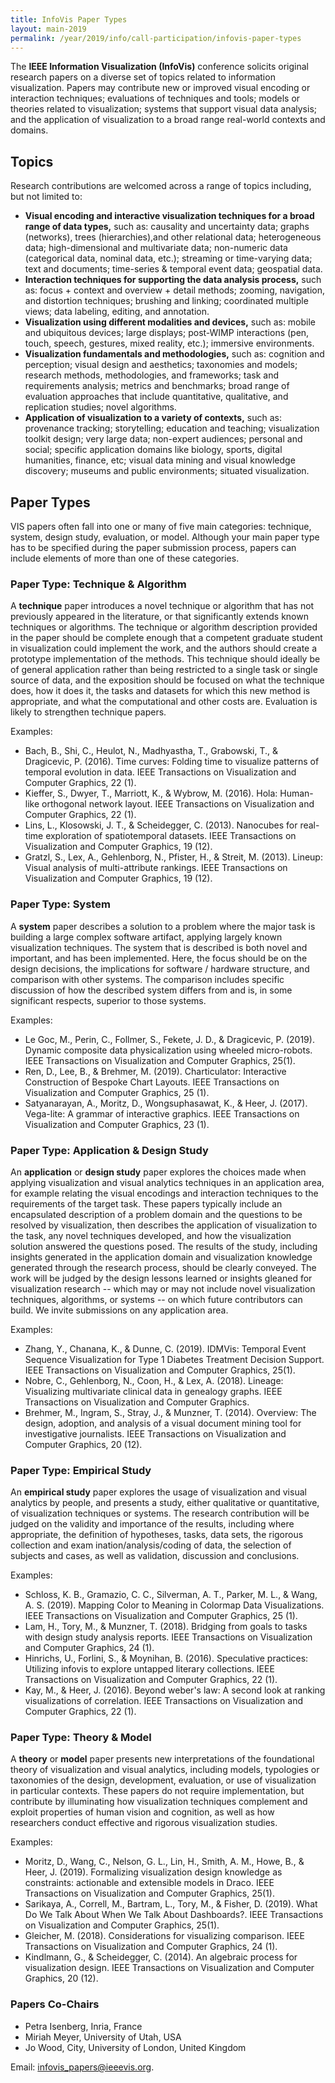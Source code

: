 ```yaml
---
title: InfoVis Paper Types
layout: main-2019
permalink: /year/2019/info/call-participation/infovis-paper-types
---
```


The **IEEE Information Visualization (InfoVis)** conference solicits original research papers on a diverse set of topics related to information visualization. Papers may contribute new or improved visual encoding or interaction techniques; evaluations of techniques and tools; models or theories related to visualization; systems that support visual data analysis; and the application of visualization to a broad range real-world contexts and domains.

## Topics
Research contributions are welcomed across a range of topics including, but not limited to:

* **Visual encoding and interactive visualization techniques for a broad range of data types,** such as: causality and uncertainty data; graphs (networks), trees (hierarchies),and other relational data; heterogeneous data; high-dimensional and multivariate data; non-numeric data (categorical data, nominal data, etc.); streaming or time-varying data; text and documents; time-series & temporal event data; geospatial data.
* **Interaction techniques for supporting the data analysis process,** such as: focus + context and overview + detail methods; zooming, navigation, and distortion techniques; brushing and linking; coordinated multiple views; data labeling, editing, and annotation.
* **Visualization using different modalities and devices,** such as: mobile and ubiquitous devices; large displays; post-WIMP interactions (pen, touch, speech, gestures, mixed reality, etc.); immersive environments.
* **Visualization fundamentals and methodologies,** such as: cognition and perception; visual design and aesthetics; taxonomies and models; research methods, methodologies, and frameworks; task and requirements analysis; metrics and benchmarks; broad range of evaluation approaches that include quantitative, qualitative, and replication studies; novel algorithms.
* **Application of visualization to a variety of contexts,** such as: provenance tracking; storytelling; education and teaching; visualization toolkit design; very large data; non-expert audiences; personal and social; specific application domains like biology, sports, digital humanities, finance, etc; visual data mining and visual knowledge discovery; museums and public environments; situated visualization.

## Paper Types
VIS papers often fall into one or many of five main categories: technique, system, design study, evaluation, or model. Although your main paper type has to be specified during the paper submission process, papers can include elements of more than one of these categories.

### Paper Type: Technique & Algorithm
A **technique** paper introduces a novel technique or algorithm that has not previously appeared in the literature, or that significantly extends known techniques or algorithms. The technique or algorithm description provided in the paper should be complete enough that a competent graduate student in visualization could implement the work, and the authors should create a prototype implementation of the methods. This technique should ideally be of general application rather than being restricted to a single task or single source of data, and the exposition should be focused on what the technique does, how it does it, the tasks and datasets for which this new method is appropriate, and what the computational and other costs are. Evaluation is likely to strengthen technique papers.

Examples:

* Bach, B., Shi, C., Heulot, N., Madhyastha, T., Grabowski, T., & Dragicevic, P. (2016). Time curves: Folding time to visualize patterns of temporal evolution in data. IEEE Transactions on Visualization and Computer Graphics, 22 (1).
* Kieffer, S., Dwyer, T., Marriott, K., & Wybrow, M. (2016). Hola: Human-like orthogonal network layout. IEEE Transactions on Visualization and Computer Graphics, 22 (1). 
* Lins, L., Klosowski, J. T., & Scheidegger, C. (2013). Nanocubes for real-time exploration of spatiotemporal datasets. IEEE Transactions on Visualization and Computer Graphics, 19 (12).
* Gratzl, S., Lex, A., Gehlenborg, N., Pfister, H., & Streit, M. (2013). Lineup: Visual analysis of multi-attribute rankings. IEEE Transactions on Visualization and Computer Graphics, 19 (12).

### Paper Type: System
A **system** paper describes a solution to a problem where the major task is building a large complex software artifact, applying largely known visualization techniques. The system that is described is both novel and important, and has been implemented. Here, the focus should be on the design decisions, the implications for software / hardware structure, and comparison with other systems. The comparison includes specific discussion of how the described system differs from and is, in some significant respects, superior to those systems.

Examples:

* Le Goc, M., Perin, C., Follmer, S., Fekete, J. D., & Dragicevic, P. (2019). Dynamic composite data physicalization using wheeled micro-robots. IEEE Transactions on Visualization and Computer Graphics, 25(1).
* Ren, D., Lee, B., & Brehmer, M. (2019). Charticulator: Interactive Construction of Bespoke Chart Layouts. IEEE Transactions on Visualization and Computer Graphics, 25 (1).
* Satyanarayan, A., Moritz, D., Wongsuphasawat, K., & Heer, J. (2017). Vega-lite: A grammar of interactive graphics. IEEE Transactions on Visualization and Computer Graphics, 23 (1).

### Paper Type: Application & Design Study
An **application** or **design study** paper explores the choices made when applying visualization and visual analytics techniques in an application area, for example relating the visual encodings and interaction techniques to the requirements of the target task. These papers typically include an encapsulated description of a problem domain and the questions to be resolved by visualization, then describes the application of visualization to the task, any novel techniques developed, and how the visualization solution answered the questions posed. The results of the study, including insights generated in the application domain and visualization knowledge generated through the research process, should be clearly conveyed. The work will be judged by the design lessons learned or insights gleaned for visualization research -- which may or may not include novel visualization techniques, algorithms, or systems -- on which future contributors can build. We invite submissions on any application area.

Examples:

* Zhang, Y., Chanana, K., & Dunne, C. (2019). IDMVis: Temporal Event Sequence Visualization for Type 1 Diabetes Treatment Decision Support. IEEE Transactions on Visualization and Computer Graphics, 25(1).
* Nobre, C., Gehlenborg, N., Coon, H., & Lex, A. (2018). Lineage: Visualizing multivariate clinical data in genealogy graphs. IEEE Transactions on Visualization and Computer Graphics.
* Brehmer, M., Ingram, S., Stray, J., & Munzner, T. (2014). Overview: The design, adoption, and analysis of a visual document mining tool for investigative journalists. IEEE Transactions on Visualization and Computer Graphics, 20 (12).

### Paper Type: Empirical Study
An **empirical study** paper explores the usage of visualization and visual analytics by people, and presents a study, either qualitative or quantitative, of visualization techniques or systems. The research contribution will be judged on the validity and importance of the results, including
where appropriate, the definition of hypotheses, tasks, data sets, the rigorous collection and exam ination/analysis/coding of data, the selection of subjects and cases, as well as validation, discussion and conclusions.

Examples:

* Schloss, K. B., Gramazio, C. C., Silverman, A. T., Parker, M. L., & Wang, A. S. (2019). Mapping Color to Meaning in Colormap Data Visualizations. IEEE Transactions on Visualization and Computer Graphics, 25 (1).
* Lam, H., Tory, M., & Munzner, T. (2018). Bridging from goals to tasks with design study analysis reports. IEEE Transactions on Visualization and Computer Graphics, 24 (1).
* Hinrichs, U., Forlini, S., & Moynihan, B. (2016). Speculative practices: Utilizing infovis to explore untapped literary collections. IEEE Transactions on Visualization and Computer Graphics, 22 (1).
* Kay, M., & Heer, J. (2016). Beyond weber's law: A second look at ranking visualizations of correlation. IEEE Transactions on Visualization and Computer Graphics, 22 (1).

### Paper Type: Theory & Model
A **theory** or **model** paper presents new interpretations of the foundational theory of visualization and visual analytics, including models, typologies or taxonomies of the design, development, evaluation, or use of visualization in particular contexts. These papers do not require
implementation, but contribute by illuminating how visualization techniques complement and exploit properties of human vision and cognition, as well as how researchers conduct effective and rigorous visualization studies.

Examples:

* Moritz, D., Wang, C., Nelson, G. L., Lin, H., Smith, A. M., Howe, B., & Heer, J. (2019). Formalizing visualization design knowledge as constraints: actionable and extensible models in Draco. IEEE Transactions on Visualization and Computer Graphics, 25(1).
* Sarikaya, A., Correll, M., Bartram, L., Tory, M., & Fisher, D. (2019). What Do We Talk About When We Talk About Dashboards?. IEEE Transactions on Visualization and Computer Graphics, 25(1).
* Gleicher, M. (2018). Considerations for visualizing comparison. IEEE Transactions on Visualization and Computer Graphics, 24 (1).
* Kindlmann, G., & Scheidegger, C. (2014). An algebraic process for visualization design. IEEE Transactions on Visualization and Computer Graphics, 20 (12).

### Papers Co-Chairs
* Petra Isenberg, Inria, France
* Miriah Meyer, University of Utah, USA
* Jo Wood, City, University of London, United Kingdom

Email: infovis_papers@ieeevis.org.
